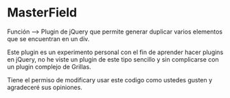 MasterField
===========

Función --> Plugin de jQuery que permite generar duplicar varios elementos que se encuentran en un div.


Este plugin es un experimento personal con el fin de aprender hacer plugins en jQuery, 
no he viste un plugin de este tipo sencillo y sin complicarse con un plugin complejo de Grillas.


Tiene el permiso de modificary usar este codigo como ustedes gusten y agradeceré sus opiniones.
